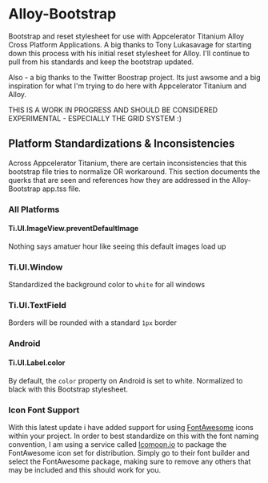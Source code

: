 # Alloy-Bootstrap

Bootstrap and reset stylesheet for use with Appcelerator Titanium Alloy Cross Platform Applications. A big thanks to Tony Lukasavage for starting down this process with his initial reset stylesheet for Alloy. I'll continue to pull from his standards and keep the bootstrap updated.

Also - a big thanks to the Twitter Boostrap project. Its just awsome and a big inspiration for what I'm trying to do here with Appcelerator Titanium and Alloy.

THIS IS A WORK IN PROGRESS AND SHOULD BE CONSIDERED EXPERIMENTAL - ESPECIALLY THE GRID SYSTEM :)

## Platform Standardizations & Inconsistencies

Across Appcelerator Titanium, there are certain inconsistencies that this bootstrap file tries to normalize OR workaround. This section documents the querks that are seen and references how they are addressed in the Alloy-Bootstrap app.tss file.

### All Platforms

#### Ti.UI.ImageView.preventDefaultImage
Nothing says amatuer hour like seeing this default images load up

### Ti.UI.Window
Standardized the background color to `white` for all windows

### Ti.UI.TextField
Borders will be rounded with a standard `1px` border

### Android

#### Ti.UI.Label.color
By default, the `color` property on Android is set to white. Normalized to black with this Bootstrap stylesheet. 


### Icon Font Support
With this latest update i have added support for using [FontAwesome](http://fontawesome.io) icons within your project. In order to best standardize on this with the font naming convention, I am using a service called [Icomoon.io](http://icomoon.io) to package the FontAwesome icon set for distribution. Simply go to their font builder and select the FontAwesome package, making sure to remove any others that may be included and this should work for you.


